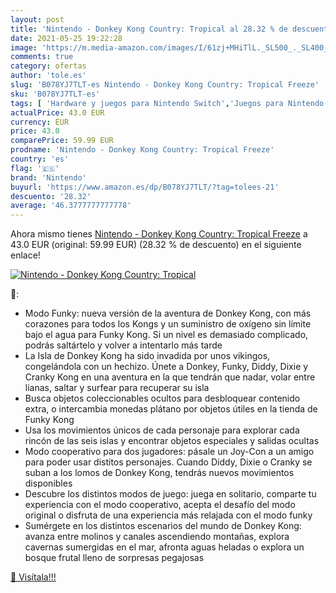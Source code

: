 ```yaml
---
layout: post
title: 'Nintendo - Donkey Kong Country: Tropical al 28.32 % de descuento'
date: 2021-05-25 19:22:28
image: 'https://m.media-amazon.com/images/I/61zj+MHiTlL._SL500_._SL400_.jpg'
comments: true
category: ofertas
author: 'tole.es'
slug: 'B078YJ7TLT-es Nintendo - Donkey Kong Country: Tropical Freeze'
sku: 'B078YJ7TLT-es'
tags: [ 'Hardware y juegos para Nintendo Switch','Juegos para Nintendo Switch','Videojuegos','nintendo', ]
actualPrice: 43.0 EUR
currency: EUR
price: 43.0
comparePrice: 59.99 EUR
prodname: 'Nintendo - Donkey Kong Country: Tropical Freeze'
country: 'es'
flag: '🇪🇸'
brand: 'Nintendo'
buyurl: 'https://www.amazon.es/dp/B078YJ7TLT/?tag=tolees-21'
descuento: '28.32'
average: '46.3777777777778'
---
```


Ahora mismo tienes [Nintendo - Donkey Kong Country: Tropical Freeze](https://www.amazon.es/dp/B078YJ7TLT/?tag=tolees-21) a 43.0 EUR (original: 59.99 EUR) (28.32 %  de descuento) en el siguiente enlace!

[![Nintendo - Donkey Kong Country: Tropical](https://m.media-amazon.com/images/I/61zj+MHiTlL._SL500_._SL400_.jpg)](https://www.amazon.es/dp/B078YJ7TLT/?tag=tolees-21)

🔎:

- Modo Funky: nueva versión de la aventura de Donkey Kong, con más corazones para todos los Kongs y un suministro de oxígeno sin límite bajo el agua para Funky Kong. Si un nivel es demasiado complicado, podrás saltártelo y volver a intentarlo más tarde
- La Isla de Donkey Kong ha sido invadida por unos vikingos, congelándola con un hechizo. Únete a Donkey, Funky, Diddy, Dixie y Cranky Kong en una aventura en la que tendrán que nadar, volar entre lianas, saltar y surfear para recuperar su isla
- Busca objetos coleccionables ocultos para desbloquear contenido extra, o intercambia monedas plátano por objetos útiles en la tienda de Funky Kong
- Usa los movimientos únicos de cada personaje para explorar cada rincón de las seis islas y encontrar objetos especiales y salidas ocultas
- Modo cooperativo para dos jugadores: pásale un Joy-Con a un amigo para poder usar distitos personajes. Cuando Diddy, Dixie o Cranky se suban a los lomos de Donkey Kong, tendrás nuevos movimientos disponibles
- Descubre los distintos modos de juego: juega en solitario, comparte tu experiencia con el modo cooperativo, acepta el desafío del modo original o disfruta de una experiencia más relajada con el modo funky
- Sumérgete en los distintos escenarios del mundo de Donkey Kong: avanza entre molinos y canales ascendiendo montañas, explora cavernas sumergidas en el mar, afronta aguas heladas o explora un bosque frutal lleno de sorpresas pegajosas

[🛒 Visítala!!!](https://www.amazon.es/dp/B078YJ7TLT/?tag=tolees-21)

